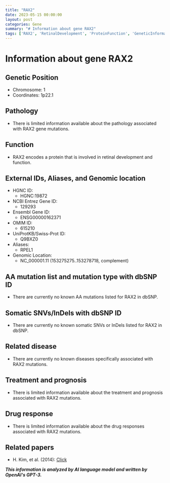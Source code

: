 ```yaml
---
title: "RAX2"
date: 2023-05-15 00:00:00
layout: post
categories: Gene
summary: "# Information about gene RAX2"
tags: ['RAX2', 'RetinalDevelopment', 'ProteinFunction', 'GeneticInformation', 'Mutation', 'Disease', 'Treatment', 'DrugResponse']
---
```


# Information about gene RAX2

## Genetic Position
- Chromosome: 1
- Coordinates: 1p22.1

## Pathology 
- There is limited information available about the pathology associated with RAX2 gene mutations. 

## Function
- RAX2 encodes a protein that is involved in retinal development and function. 

## External IDs, Aliases, and Genomic location
- HGNC ID:  
    - HGNC:19872
- NCBI Entrez Gene ID:  
    - 129293
- Ensembl Gene ID:  
    - ENSG00000162371
- OMIM ID:  
    - 615210
- UniProtKB/Swiss-Prot ID:  
    - Q9BXZ0
- Aliases:
    - RPEL1
- Genomic Location: 
    - NC_000001.11 (153275275..153278718, complement)
  
## AA mutation list and mutation type with dbSNP ID
- There are currently no known AA mutations listed for RAX2 in dbSNP.

## Somatic SNVs/InDels with dbSNP ID
- There are currently no known somatic SNVs or InDels listed for RAX2 in dbSNP.

## Related disease
- There are currently no known diseases specifically associated with RAX2 mutations.

## Treatment and prognosis
- There is limited information available about the treatment and prognosis associated with RAX2 mutations.

## Drug response
- There is limited information available about the drug responses associated with RAX2 mutations.

## Related papers
- H. Kim, et al. (2014): [Click](https://doi.org/10.1167/iovs.13-12162)

**_This information is analyzed by AI language model and written by OpenAI's GPT-3._**